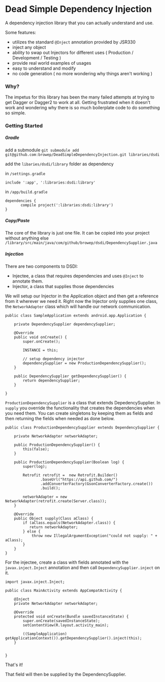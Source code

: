 # Dead Simple Dependency Injection
A dependency injection library that you can actually understand and use.  

Some features:

* utilizes the standard `@Inject` annotation provided by JSR330
* inject any object
* ability to swap out Injectors for different uses ( Production / Development / Testing )
* provide real world examples of usages
* easy to understand and modify
* no code generation ( no more wondering why things aren't working )

### Why?
The impetus for this library has been the many failed attempts at trying to get Dagger or Dagger2 to work at all.  Getting frustrated when it doesn't work and wondering why there is so much boilerplate code to do something so simple.

### Getting Started

##### Gradle

add a submodule 
`git submodule add git@github.com:browep/DeadSimpleDependencyInjection.git libraries/dsdi`

add the `libaries/dsdi/library` folder as dependency

in `/settings.gradle`

`include ':app', ':libraries:dsdi:library'`

in `/app/build.gradle`

````
dependencies {
       compile project(':libraries:dsdi:library')
}
````

##### Copy/Paste

The core of the library is just one file.  It can be copied into your project without anything else `/library/src/main/java/com/github/browep/dsdi/DependencySupplier.java`

##### Injection

There are two components to DSDI:
* Injectee, a class that requires dependencies and uses `@Inject` to annotate them.
* Injector, a class that supplies those dependencies

We will setup our Injector in the Application object and then get a reference from it wherever we need it.  Right now the Injector only supplies one class, the `NetworkAdapter` class which will handle our network communication.

````
public class SampleApplication extends android.app.Application {
 
    private DependencySupplier dependencySupplier;
    
    @Override
    public void onCreate() {
        super.onCreate();

        INSTANCE = this;

        // setup dependency injector
        dependencySupplier = new ProductionDependencySupplier();
    }

    public DependencySupplier getDependencySupplier() {
        return dependencySupplier;
    }

}
````
`ProductionDependencySupplier` is a class that extends DepedencySupplier.  In `supply` you override the functionality that creates the dependencies when you need them.  You can create singletons by keeping them as fields and then returning the fields when needed as done below.
````
public class ProductionDependencySupplier extends DependencySupplier {

    private NetworkAdapter networkAdapter;

    public ProductionDependencySupplier() {
        this(false);
    }

    public ProductionDependencySupplier(Boolean log) {
        super(log);

        Retrofit retrofit =  new Retrofit.Builder()
                .baseUrl("https://api.github.com/")
                .addConverterFactory(GsonConverterFactory.create())
                .build();

        networkAdapter = new NetworkAdapter(retrofit.create(Server.class));
    }

    @Override
    public Object supply(Class aClass) {
        if (aClass.equals(NetworkAdapter.class)) {
           return networkAdapter;
        } else {
            throw new IllegalArgumentException("could not supply: " + aClass);
        }
    }
}

````
For the injectee, create a class with fields annotated with the `javax.inject.Inject` annotation and then call `DependencySupplier.inject` on it.

````
import javax.inject.Inject;

public class MainActivity extends AppCompatActivity {

    @Inject
    private NetworkAdapter networkAdapter;

    @Override
    protected void onCreate(Bundle savedInstanceState) {
        super.onCreate(savedInstanceState);
        setContentView(R.layout.activity_main);

        ((SampleApplication) getApplicationContext()).getDependencySupplier().inject(this);
    }

  
}
````

That's it!

That field will then be supplied by the DependencySupplier.  




